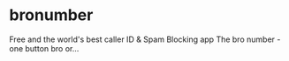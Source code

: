 # bronumber
Free and the world's best caller ID &amp; Spam Blocking app The bro number - one button bro or...
